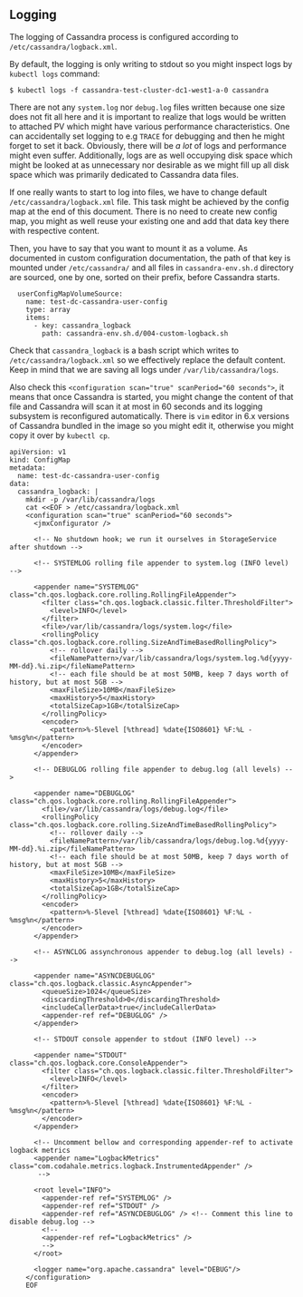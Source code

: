 ## Logging

The logging of Cassandra process is configured according to `/etc/cassandra/logback.xml`.

By default, the logging is only writing to stdout so you might inspect logs by `kubectl logs` command:

```
$ kubectl logs -f cassandra-test-cluster-dc1-west1-a-0 cassandra
``` 

There are not any `system.log` nor `debug.log` files written because one size does not fit all here and 
it is important to realize that logs would be written to attached PV which might have various 
performance characteristics. One can accidentally set logging to e.g `TRACE` for debugging and then he might forget 
to set it back. Obviously, there will be _a lot_ of logs and performance might even suffer. Additionally, logs are as 
well occupying disk space which might be looked at as unnecessary nor desirable as we might fill up all disk space 
which was primarily dedicated to Cassandra data files.

If one really wants to start to log into files, we have to change default `/etc/cassandra/logback.xml` file. This 
task might be achieved by the config map at the end of this document. There is no need to create new config map, 
you might as well reuse your existing one and add that data key there with respective content.

Then, you have to say that you want to mount it as a volume. As documented in custom 
configuration documentation, the path of that key is mounted under `/etc/cassandra/` and all files in `cassandra-env.sh.d` 
directory are sourced, one by one, sorted on their prefix, before Cassandra starts. 

```
  userConfigMapVolumeSource:
    name: test-dc-cassandra-user-config
    type: array
    items:
      - key: cassandra_logback
        path: cassandra-env.sh.d/004-custom-logback.sh
```

Check that `cassandra_logback` is a bash script which writes to `/etc/cassandra/logback.xml` so we effectively 
replace the default content. Keep in mind that we are saving all logs under `/var/lib/cassandra/logs`.

Also check this `<configuration scan="true" scanPeriod="60 seconds">`, it means that once Cassandra 
is started, you might change the content of that file and Cassandra will scan it at most in 60 seconds 
and its logging subsystem is reconfigured automatically. There is `vim` editor in 6.x versions of Cassandra 
bundled in the image so you might edit it, otherwise you might copy it over by `kubectl cp`.

```
apiVersion: v1
kind: ConfigMap
metadata:
  name: test-dc-cassandra-user-config
data:
  cassandra_logback: |
    mkdir -p /var/lib/cassandra/logs
    cat <<EOF > /etc/cassandra/logback.xml
    <configuration scan="true" scanPeriod="60 seconds">
      <jmxConfigurator />

      <!-- No shutdown hook; we run it ourselves in StorageService after shutdown -->

      <!-- SYSTEMLOG rolling file appender to system.log (INFO level) -->

      <appender name="SYSTEMLOG" class="ch.qos.logback.core.rolling.RollingFileAppender">
        <filter class="ch.qos.logback.classic.filter.ThresholdFilter">
          <level>INFO</level>
        </filter>
        <file>/var/lib/cassandra/logs/system.log</file>
        <rollingPolicy class="ch.qos.logback.core.rolling.SizeAndTimeBasedRollingPolicy">
          <!-- rollover daily -->
          <fileNamePattern>/var/lib/cassandra/logs/system.log.%d{yyyy-MM-dd}.%i.zip</fileNamePattern>
          <!-- each file should be at most 50MB, keep 7 days worth of history, but at most 5GB -->
          <maxFileSize>10MB</maxFileSize>
          <maxHistory>5</maxHistory>
          <totalSizeCap>1GB</totalSizeCap>
        </rollingPolicy>
        <encoder>
          <pattern>%-5level [%thread] %date{ISO8601} %F:%L - %msg%n</pattern>
        </encoder>
      </appender>

      <!-- DEBUGLOG rolling file appender to debug.log (all levels) -->

      <appender name="DEBUGLOG" class="ch.qos.logback.core.rolling.RollingFileAppender">
        <file>/var/lib/cassandra/logs/debug.log</file>
        <rollingPolicy class="ch.qos.logback.core.rolling.SizeAndTimeBasedRollingPolicy">
          <!-- rollover daily -->
          <fileNamePattern>/var/lib/cassandra/logs/debug.log.%d{yyyy-MM-dd}.%i.zip</fileNamePattern>
          <!-- each file should be at most 50MB, keep 7 days worth of history, but at most 5GB -->
          <maxFileSize>10MB</maxFileSize>
          <maxHistory>5</maxHistory>
          <totalSizeCap>1GB</totalSizeCap>
        </rollingPolicy>
        <encoder>
          <pattern>%-5level [%thread] %date{ISO8601} %F:%L - %msg%n</pattern>
        </encoder>
      </appender>

      <!-- ASYNCLOG assynchronous appender to debug.log (all levels) -->

      <appender name="ASYNCDEBUGLOG" class="ch.qos.logback.classic.AsyncAppender">
        <queueSize>1024</queueSize>
        <discardingThreshold>0</discardingThreshold>
        <includeCallerData>true</includeCallerData>
        <appender-ref ref="DEBUGLOG" />
      </appender>

      <!-- STDOUT console appender to stdout (INFO level) -->

      <appender name="STDOUT" class="ch.qos.logback.core.ConsoleAppender">
        <filter class="ch.qos.logback.classic.filter.ThresholdFilter">
          <level>INFO</level>
        </filter>
        <encoder>
          <pattern>%-5level [%thread] %date{ISO8601} %F:%L - %msg%n</pattern>
        </encoder>
      </appender>

      <!-- Uncomment bellow and corresponding appender-ref to activate logback metrics
      <appender name="LogbackMetrics" class="com.codahale.metrics.logback.InstrumentedAppender" />
       -->

      <root level="INFO">
        <appender-ref ref="SYSTEMLOG" />
        <appender-ref ref="STDOUT" />
        <appender-ref ref="ASYNCDEBUGLOG" /> <!-- Comment this line to disable debug.log -->
        <!--
        <appender-ref ref="LogbackMetrics" />
        -->
      </root>

      <logger name="org.apache.cassandra" level="DEBUG"/>
    </configuration>
    EOF
``` 
